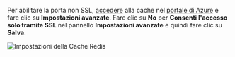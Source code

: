 Per abilitare la porta non SSL, [accedere](../articles/redis-cache/cache-configure.md#configure-redis-cache-settings) alla cache nel [portale di Azure](https://portal.azure.com) e fare clic su **Impostazioni avanzate**. Fare clic su **No** per **Consenti l'accesso solo tramite SSL** nel pannello **Impostazioni avanzate** e quindi fare clic su **Salva**.

![Impostazioni della Cache Redis](media/redis-cache-non-ssl-port/redis-cache-non-ssl-port.png)

